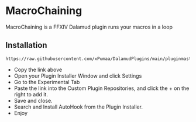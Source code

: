 # MacroChaining
MacroChaining is a FFXIV Dalamud plugin runs your macros in a loop

## Installation
```
https://raw.githubusercontent.com/xPumaa/DalamudPlugins/main/pluginmaster.json
```
* Copy the link above
* Open your Plugin Installer Window and click Settings
* Go to the Experimental Tab
* Paste the link into the Custom Plugin Repositories, and click the + on the right to add it.
* Save and close.
* Search and Install AutoHook from the Plugin Installer.
* Enjoy
